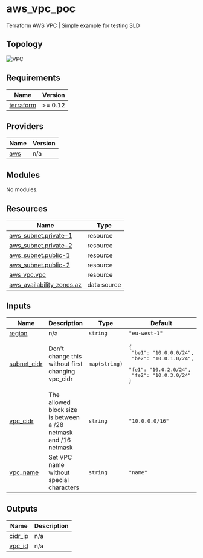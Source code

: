 # aws_vpc_poc
Terraform AWS VPC |  Simple example for testing SLD 

## Topology
![VPC](https://docs.aws.amazon.com/es_es/vpc/latest/userguide/images/connectivity-overview.png)
<!-- BEGIN_TF_DOCS -->
## Requirements

| Name | Version |
|------|---------|
| <a name="requirement_terraform"></a> [terraform](#requirement\_terraform) | >= 0.12 |

## Providers

| Name | Version |
|------|---------|
| <a name="provider_aws"></a> [aws](#provider\_aws) | n/a |

## Modules

No modules.

## Resources

| Name | Type |
|------|------|
| [aws_subnet.private-1](https://registry.terraform.io/providers/hashicorp/aws/latest/docs/resources/subnet) | resource |
| [aws_subnet.private-2](https://registry.terraform.io/providers/hashicorp/aws/latest/docs/resources/subnet) | resource |
| [aws_subnet.public-1](https://registry.terraform.io/providers/hashicorp/aws/latest/docs/resources/subnet) | resource |
| [aws_subnet.public-2](https://registry.terraform.io/providers/hashicorp/aws/latest/docs/resources/subnet) | resource |
| [aws_vpc.vpc](https://registry.terraform.io/providers/hashicorp/aws/latest/docs/resources/vpc) | resource |
| [aws_availability_zones.az](https://registry.terraform.io/providers/hashicorp/aws/latest/docs/data-sources/availability_zones) | data source |

## Inputs

| Name | Description | Type | Default | Required |
|------|-------------|------|---------|:--------:|
| <a name="input_region"></a> [region](#input\_region) | n/a | `string` | `"eu-west-1"` | no |
| <a name="input_subnet_cidr"></a> [subnet\_cidr](#input\_subnet\_cidr) | Don't change this without first changing vpc\_cidr | `map(string)` | <pre>{<br>  "be1": "10.0.0.0/24",<br>  "be2": "10.0.1.0/24",<br>  "fe1": "10.0.2.0/24",<br>  "fe2": "10.0.3.0/24"<br>}</pre> | no |
| <a name="input_vpc_cidr"></a> [vpc\_cidr](#input\_vpc\_cidr) | The allowed block size is between a /28 netmask and /16 netmask | `string` | `"10.0.0.0/16"` | no |
| <a name="input_vpc_name"></a> [vpc\_name](#input\_vpc\_name) | Set VPC name without special characters | `string` | `"name"` | no |

## Outputs

| Name | Description |
|------|-------------|
| <a name="output_cidr_ip"></a> [cidr\_ip](#output\_cidr\_ip) | n/a |
| <a name="output_vpc_id"></a> [vpc\_id](#output\_vpc\_id) | n/a |
<!-- END_TF_DOCS -->